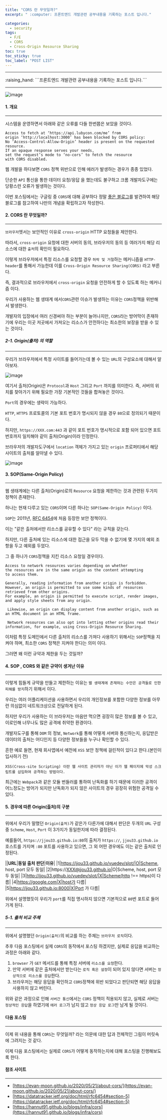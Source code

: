 ```yaml
---
title: "CORS 란 무엇일까?"
excerpt: " :computer: 프론트엔드 개발관련 공부내용을 기록하는 포스트 입니다."

categories:
  - security
tags:
  - F/E
  - CORS
  - Cross-Origin Resource Sharing
toc: true
toc_sticky: true
toc_label: "POST LIST"
---
```


<hr>
:raising_hand:  ```프론트엔드 개발관련 공부내용을 기록하는 포스트 입니다.```
<hr>

![image](https://user-images.githubusercontent.com/56063287/170916827-3b942f07-5304-423a-8fc7-7a3217fdc913.png)

#### 1. 개요

---

시스템을 운영하면서 아래와 같은 오류를 다들 한번쯤은 보았을 것이다.

```
Access to fetch at ‘https://api.lubycon.com/me’ from
origin ‘http://localhost:3000’ has been blocked by CORS policy:
No ‘Access-Control-Allow-Origin’ header is present on the requested resource.
If an opaque response serves your needs,
set the request’s mode to ‘no-cors’ to fetch the resource
with CORS disabled.
```

웹 개발을 하다보면 `CORS` 정책 위반으로 인해 에러가 발생하는 경우가 종종 있었다.

단순한 `API` 통신을 통한 데이터 요청/응답 을 했는데도 불구하고 크롬 개발자도구에는 당황스런 오류가 발생하는 것이다.

이번 포스팅에서는 구글링 중 `CORS`에 대해 공부하다 정말 [좋은 블로그](https://evan-moon.github.io/2020/05/21/about-cors/)를 발견하여 해당 블로그를 참고하여 나만의 개념을 확립하고자 작성한다.

#### 2. CORS 란 무엇일까?

---

`브라우저`엣서는 보안적인 이유로 `cross-origin` HTTP 요청들을 제안한다.

따라서, `cross-origin` 요청에 대한 서버의 동의, 브라우저의 동의 등 여러가지 해당 리소스에 대한 `출처`의 확인이 필요하다.

이렇게 브라우저에서 특정 리소스를 요청할 경우 `허락 및 거절`하는 메커니즘을 `HTTP-header`를 통해서 가능한데 이를 `Cross-Origin Resource Sharing(CORS)` 라고 부른다.

즉, 결과적으로 브라우저에서 `cross-origin` 요청을 안전하게 할 수 있도록 하는 메커니즘 이다.

우리가 사용하는 웹 생태계 에서`CORS`관련 이슈가 발생하는 이유는 `CORS`정책을 위반해서 발생한다.

개발자의 입장에서 여러 신경써야 하는 부분이 늘어나지만, `CORS`라는 방어막이 존재하기에 우리는 이곳 저곳에서 가져오는 리소스가 안전하다는 최소한의 보장을 받을 수 있는 것이다.

##### 2-1. Origin(출처) 의 역할

---

우리가 브라우저에서 특정 사이트를 들어가는데 볼 수 있는 `URL`의 구성요소에 대해서 알아보자.

![image](https://user-images.githubusercontent.com/56063287/170919084-77b55f3f-db9e-4f1d-a294-90f8fe65618b.png)

여기서 출처(Origin)은 `Protocol`과 `Host` 그리고 `Port` 까지를 의미한다.
즉, 서버의 위치를 찾아가기 위해 필요한 가장 기본적인 것들을 합쳐놓은 것이다.

`Port`의 경우에는 생략이 가능하다.

`HTTP`, `HTTPS` 프로토콜의 기본 포트 번호가 명시되지 않을 경우 `80`으로 정의되기 때문이다.

하지만, `https://XXX.com:443` 과 같이 포트 번호가 명시적으로 포함 되어 있으면 포트번호까지 일치해야 같이 출처(Origin)이라 인정한다.

브라우저의 개발자도구에서 `location` 객체가 가지고 있는 `origin` 프로퍼티에서 해당 사이트의 출처를 알아낼 수 있다.

![image](https://user-images.githubusercontent.com/56063287/170919702-e5418307-1b33-40d3-aadb-94a066542470.png)

#### 3. SOP(Same-Origin Policy)

---

웹 생태계에는 다른 출처(Origin)로의 `Resource` 요청을 제한하는 것과 관련된 두가지 정책이 존재한다.

하나는 현재 다루고 있는 `CORS`이며 다른 하나는 `SOP(Same-Origin Policy)` 이다.

`SOP`는 2011년, [RFC 6454](https://datatracker.ietf.org/doc/html/rfc6454#page-5)에 처음 등장한 보안 정책이다.

이는 "같은 출처에서만 리소스를 공유할 수 있다" 라는 규칙을 갖는다.

하지만, 다른 출처에 있는 리소스에 대한 접근을 모두 막을 수 없기에 몇 가지의 예외 조항을 두고 예외를 두었다.

그 중 하나가 `CORS`정책을 지킨 리소스 요청일 경우이다.

```
Access to network resources varies depending on whether
the resources are in the same origin as the content attempting
to access them.

Generally, reading information from another origin is forbidden.
However, an origin is permitted to use some kinds of resources retrieved from other origins.
For example, an origin is permitted to execute script, render images, and apply style sheets from any origin.

 Likewise, an origin can display content from another origin, such as an HTML document in an HTML frame.

 Network resources can also opt into letting other origins read their information, for example, using Cross-Origin Resource Sharing.
```

이처럼 특정 도메인에서 다른 출처의 리소스를 가져다 사용하기 위해서는 `SOP`정책을 지켜야 하며, 최소한 `CORS` 정책은 지켜야 한다는 의미 이다.

그러면 왜 이런 규약과 제한을 두는 것일까?

#### 4. SOP , CORS 와 같은 규약이 생겨난 이유

---

이렇게 힘들게 규약을 만들고 제한하는 이유는 `웹 생태계에 존재하는 수만은 공격들로 인한 피해를 방지`하기 위해서 이다.

우리는 여러 어플리케이션을 사용하면서 우리의 개인정보를 포함한 다양한 정보를 아무런 의심없이 네트워크상으로 전달하게 된다.

하지만 우리가 사용하는 이 브라우저는 마음만 먹으면 굉장히 많은 정보를 볼 수 있고, 이로인해 너무나도 많은 공격에 취약한 환경이다.

개발자도구를 통해 `DOM` 의 정보, `Network`를 통해 어떻게 서버와 통신하는지, 응답받은 데이터의 출처는 어디인지 등 다양한 정보들을 누구나 확인할 수 있다.

흔한 예로 들면, 현재 회사앱에서 예전에 `XSS` 보안 정책에 걸린적이 있다고 한다.(본인이 입사하기 전)

```
XSS(Cross-site Scripting) 이란 웹 사이트 관리자가 아닌 이가 웹 페이지에 악성 스크립트를 삽입하여 공격하는 방법이다.
```

최근에는 `Webpack`과 같은 모듈 번들러를 통하여 난독화를 하기 때문에 이러한 공격이 어느정도는 방어가 되지만 난독화가 되지 않은 사이트의 경우 굉장히 위험한 공격일 수 있다.

#### 5. 경우에 따른 Origin(출처)의 구분

---

위에서 우리가 말했던 `Origin(출처)`가 같은가 다른가에 대해서 판단은 두개의 `URL` 구성 중 `Scheme`, `Host`, `Port` 이 3가지가 동일한지에 따라 결정된다.

예를들어, `https://jjou33.github.io:80`의 출처가 `https://`, `jjou33.github.io` 호스트를 가지며 `:80` 포트를 사용하고 있으면, 그 외 어떤 경우에도 이는 같은 출처로 인정된다.

||**URL**|**동일 출처 판단**|**이유**|
|1|https://jjou33.github.io/vuedev/slot/|O|Scheme, host, port 모두 동일|
|2|https://XXX@jjou33.github.io|O|Scheme, host, port 모두 동일|
|3|http://jjou33.github.io/vuedev/slot/|X|Scheme(http !== https)이 다름|
|4|https://google.com|X|host가 다름|
|5|https://jjou33.github.io:8000|X|Port 가 다름|

위에서 설명했듯이 우리가 `port`를 직접 명시하지 않으면 기본적으로 `80`번 포트로 들어가게 된다.

##### 5-1. 출처 비교 주체

---

위에서 설명했던 `Origin(출처)`의 비교를 하는 주체는 `브라우저 로직`이다.

추후 다음 포스팅에서 실제 `CORS`의 동작에서 포스팅 하겠지만, 실제로 응답을 비교하는 과정은 아래와 같다.

1. `browser` 가 `GET` 메서드를 통해 특정 서버에 `리소스를 요청`한다.
2. 만약 서버에 같은 출처에서만 받는다는 `로직 혹은 설정`이 되어 있지 않다면 서버는 `정상적으로 리소스를 응답`한다.
3. 브라우저는 해당 응답을 확인하고 `CORS`정책에 위반 되었다고 판단되면 해당 응답을 사용하지 않고 버린다.

위와 같은 과정으로 인해 `서버간 통신`에서는 `CORS` 정책이 적용되지 않고, 실제로 서버는 `정상적인 응답`을 하였기에 `에러 로그`가 남지 않고 `정상 응답 로그`만 남게 될 것이다.

#### 다음 포스팅

---

이제 위 내용을 통해 `CORS`는 무엇일까? 라는 의문에 대한 답과 전체적인 그림이 머릿속에 그려지는 것 같다.

이제 다음 포스팅에서는 실제로 `CORS`가 어떻게 동작하는지에 대해 포스팅을 진행해보도록 한다.

#### 참조 사이트

---

- [https://evan-moon.github.io/2020/05/21/about-cors/](https://evan-moon.github.io/2020/05/21/about-cors/)
- [https://datatracker.ietf.org/doc/html/rfc6454#section-5](https://datatracker.ietf.org/doc/html/rfc6454#section-5)
- [https://hannut91.github.io/blogs/infra/cors](https://hannut91.github.io/blogs/infra/cors)
